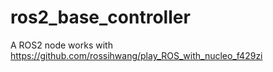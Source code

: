 # ros2_base_controller
A ROS2 node works with https://github.com/rossihwang/play_ROS_with_nucleo_f429zi
